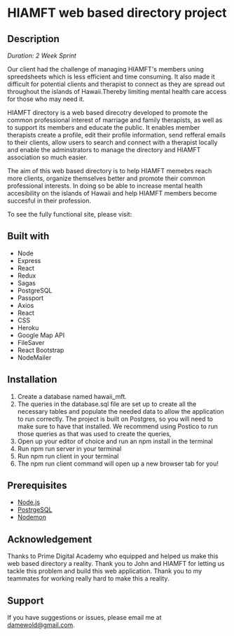# HIAMFT web based directory project

## Description 

_Duration: 2 Week Sprint_

Our client had the challenge of managing HIAMFT's members uning spreedsheets which is less efficient and time consuming. It also made it difficult for potential clients and therapist to connect as they are spread out throughout the islands of Hawaii.Thereby limiting mental health care access for those who may need it. 

HIAMFT directory is a web based direcotry developed to promote the common professional interest of marriage and family therapists, as well as to support its members and educate the public. It enables member therapists create a profile, edit their profile information, send refferal emails to their clients, allow users to search and connect with a therapist locally and enable the adminstrators to manage the directory and HIAMFT association so much easier. 

The aim of this web based directory is to help HIAMFT memebrs reach more clients, organize themselves better and promote their common professional interests. In doing so be able to increase mental health accesibility on the islands of Hawaii and help HIAMFT members become succesful in their profession.
 
To see the fully functional site, please visit: 

## Built with

- Node
- Express
- React
- Redux
- Sagas
- PostgreSQL
- Passport
- Axios
- React
- CSS
- Heroku
- Google Map API 
- FileSaver 
- React Bootstrap
- NodeMailer

## Installation 

1. Create a database named hawaii_mft.
2. The queries in the database.sql file are set up to create all the necessary tables and populate the needed data to allow the application to run correctly. The project is built on Postgres, so you will need to make sure to have that installed. We recommend using Postico to run those queries as that was used to create the queries,
3. Open up your editor of choice and run an npm install in the terminal
4. Run npm run server in your terminal
5. Run npm run client in your terminal
6. The npm run client command will open up a new browser tab for you!


## Prerequisites

- [Node.js](https://nodejs.org/en/)
- [PostrgeSQL](https://www.postgresql.org/)
- [Nodemon](https://nodemon.io/)


## Acknowledgement

Thanks to Prime Digital Academy who equipped and helped us make this web based directory a reality. Thank you to John and HIAMFT for letting us tackle this problem and build this web application. Thank you to my teammates for working really hard to make this a reality. 

## Support

If you have suggestions or issues, please email me at damewold@gmail.com. 




